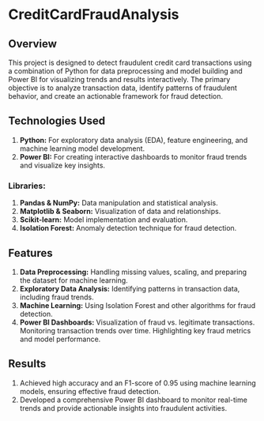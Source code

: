 # CreditCardFraudAnalysis

## Overview
This project is designed to detect fraudulent credit card transactions using a combination of Python for data preprocessing and model building and Power BI for visualizing trends and results interactively. The primary objective is to analyze transaction data, identify patterns of fraudulent behavior, and create an actionable framework for fraud detection.

## Technologies Used
1. **Python:** For exploratory data analysis (EDA), feature engineering, and machine learning model development.
2. **Power BI:** For creating interactive dashboards to monitor fraud trends and visualize key insights.
### Libraries:
1. **Pandas & NumPy:** Data manipulation and statistical analysis.
2. **Matplotlib & Seaborn:** Visualization of data and relationships.
3. **Scikit-learn:** Model implementation and evaluation.
4. **Isolation Forest:** Anomaly detection technique for fraud detection.

## Features
1. **Data Preprocessing:** Handling missing values, scaling, and preparing the dataset for machine learning.
2. **Exploratory Data Analysis:** Identifying patterns in transaction data, including fraud trends.
3. **Machine Learning:** Using Isolation Forest and other algorithms for fraud detection.
4. **Power BI Dashboards:**
Visualization of fraud vs. legitimate transactions.
Monitoring transaction trends over time.
Highlighting key fraud metrics and model performance.

## Results
1. Achieved high accuracy and an F1-score of 0.95 using machine learning models, ensuring effective fraud detection.
2. Developed a comprehensive Power BI dashboard to monitor real-time trends and provide actionable insights into fraudulent activities.
